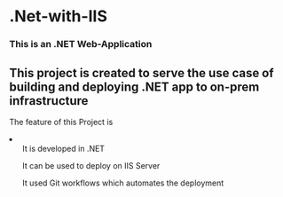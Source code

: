 # .Net-with-IIS
<h3> This is an .NET Web-Application </h3>

<h2> This project is created to serve the use case of building and deploying .NET app to on-prem infrastructure </h2>

<p> The feature of this Project is </p>
<li> <ul>
It is developed in .NET </ul>
<ul> It can be used to deploy on IIS Server </ul>
<ul> It used Git workflows which automates the deployment </ul>
</li>
